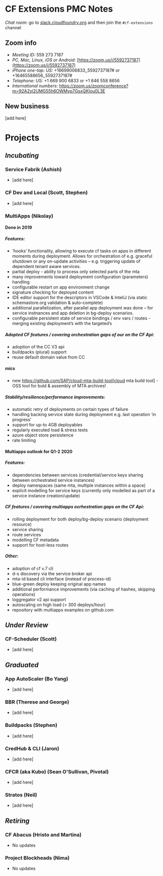 # CF Extensions PMC Notes

*Chat room:* go to [slack.cloudfoundry.org](https://slack.cloudfoundry.org) and then join the `#cf-extensions` channel

## Zoom info

- *Meeting ID:* 559 273 7187
- *PC, Mac, Linux, iOS or Android:* [https://zoom.us/j/5592737187](https://zoom.us/j/5592737187)
- *iPhone one-tap: US:* +16699006833,,5592737187#  or +16465588656,,5592737187# 
- *Telephone:* US: +1 669 900 6833  or +1 646 558 8656 
- *International numbers:* https://zoom.us/zoomconference?m=92A2yi2UMG55h6OWMvp7GsxQKIou0L3E

## New business

[add here]

# Projects

## _Incubating_

### Service Fabrik (Ashish)

- [add here]

### CF Dev and Local (Scott, Stephen)

- [add here]

### MultiApps (Nikolay)

#### Done in 2019

##### Features:
  - ‘hooks’ functionality, allowing to execute cf tasks on apps in different moments during deployment. Allows for orchestration of e.g. graceful shutdown or any on-update activities – e.g. triggering update of dependent tenant aware services. 
  - partial deploy - ability to process only selected parts of the mta
  - many improvements toward deployment configuration (parameters) handling
  - configurable restart on app environment change
  - signature checking for deployed content
  - IDE editor support for the descriptors in VSCode & InteliJ (via static schemastore.org validation & auto-complete)
  - additional parallelization, after parallel app deployment was done – for service instnances and app deletion in bg-deploy scenarios.
  - configurable persistent state of service bindings / env vars / routes - merging existing deployment’s with the targeted’s

##### Adopted CF features / covering orchestration gaps of our on the CF Api:
  - adoption of the CC V3 api           
  - buildpacks (plural) support
  - reuse default domain value from CC

##### mics 
  - new https://github.com/SAP/cloud-mta-build-tool[cloud mta build tool] - OSS tool for buld & assembly of MTA archives! 

##### Stability/resilience/performance improvements:
  - automatic retry of deployments on certain types of failure
  - handling backing service state during deployment e.g. last operation ‘in progress‘
  - support for up-to 4GB deployables
  - regularly executed load & stress tests
  - azure object store persistence       
  - rate limiting

#### Multiapps outlook for Q1-2 2020

##### Features:
  - dependencies between services (credential/service keys sharing between orchestrated service instances) 
  - deploy namespaces (same mta, multiple instances within a space)
  - explicit modelling for service keys (currently only modelled as part of a service instance creation/update)

##### CF features / covering multiapps ocrhestration gaps on the CF Api:
  - rolling deployment for both deploy/bg-deploy scenario (deployment resource) 
  - service sharing
  - route services
  - modelling CF metadata 
  - support for host-less routes

##### Other:
  - adoption of cf v.7 cli
  - d-s discovery via the service broker api
  - mta-id based cli interface (instead of process-id)
  - blue-green deploy keeping original app names
  - additional performance improvements (via caching of hashes, skipping operations)
  - loggregator v2 api support  
  - autoscaling on high load (> 300 deploys/hour)
  - repository with multiapps examples on github.com

## _Under Review_

### CF-Scheduler (Scott)

- [add here]

## _Graduated_

### App AutoScaler (Bo Yang)

- [add here]
 
### BBR (Therese and George)

- [add here]

### Buildpacks (Stephen)

- [add here]

### CredHub & CLI (Jaron)

- [add here]

### CFCR (aka Kubo) (Sean O'Sullivan, Pivotal)

- [add here]

### Stratos (Neil)

- [add here]

## _Retiring_

### CF Abacus (Hristo and Martina)

- No updates

### Project Blockheads (Nima)

- No updates
